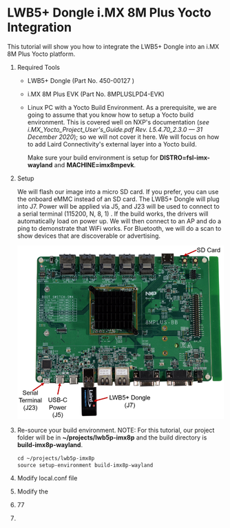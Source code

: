 # LWB5+ Dongle i.MX 8M Plus Yocto Integration



 This tutorial will show you how to integrate the LWB5+ Dongle into an i.MX 8M Plus Yocto platform.

1. Required Tools

   - LWB5+ Dongle (Part No. 450-00127 )

   - i.MX 8M Plus EVK (Part No. 8MPLUSLPD4-EVK)

   - Linux PC with a Yocto Build Environment. As a prerequisite, we are going to assume that you know how to setup a Yocto build environment. This is covered well on NXP's documentation (*see i.MX_Yocto_Project_User's_Guide.pdf Rev. L5.4.70_2.3.0 — 31 December 2020*); so we will not cover it here. We will focus on how to add Laird Connectivity's external layer into a Yocto build. 

     Make sure your build environment is setup for **DISTRO=fsl-imx-wayland** and **MACHINE=imx8mpevk**.

2. Setup

   We will flash our image into a micro SD card. If you prefer, you can use the onboard eMMC instead of an SD card. The LWB5+ Dongle will plug into J7. Power will be applied via J5, and J23 will be used to connect to a serial terminal (115200, N, 8, 1) . If the build works, the drivers will automatically load on power up. We will then connect to an AP and do a ping to demonstrate that WiFi works. For Bluetooth, we will do a scan to show devices that are discoverable or advertising.

   ![](../images/dongle/Setup.PNG)

   

3. Re-source your build environment. NOTE: For this tutorial, our project folder will be in **~/projects/lwb5p-imx8p** and the build directory is **build-imx8p-wayland**.

   ```
   cd ~/projects/lwb5p-imx8p
   source setup-environment build-imx8p-wayland 
   ```

   

4. Modify local.conf file

5. Modify the

6. 77

7. 